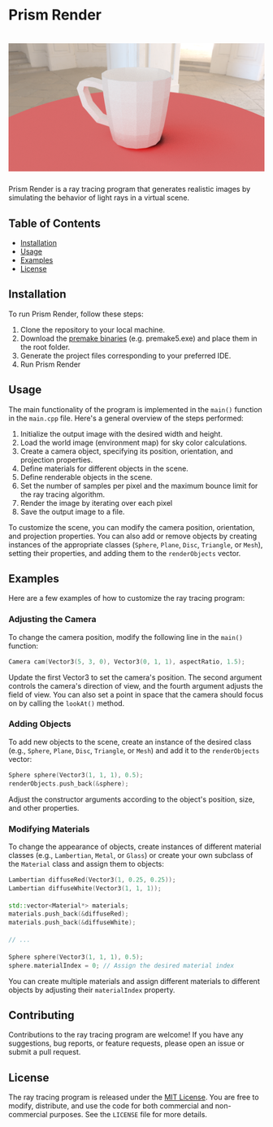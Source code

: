 # Prism Render
# ![PrismRender](data/images/MugRender.png)

Prism Render is a ray tracing program that generates realistic images by simulating the behavior of light rays in a virtual scene. 

## Table of Contents
- [Installation](#installation)
- [Usage](#usage)
- [Examples](#examples)
- [License](#license)

## Installation
To run Prism Render, follow these steps:

1. Clone the repository to your local machine.
2. Download the [premake binaries](https://github.com/premake/premake-core) (e.g. premake5.exe) and place them in the root folder.
3. Generate the project files corresponding to your preferred IDE.
4. Run Prism Render

## Usage
The main functionality of the program is implemented in the `main()` function in the `main.cpp` file. Here's a general overview of the steps performed:

1. Initialize the output image with the desired width and height.
2. Load the world image (environment map) for sky color calculations.
3. Create a camera object, specifying its position, orientation, and projection properties.
4. Define materials for different objects in the scene.
5. Define renderable objects in the scene.
6. Set the number of samples per pixel and the maximum bounce limit for the ray tracing algorithm.
7. Render the image by iterating over each pixel
8. Save the output image to a file.

To customize the scene, you can modify the camera position, orientation, and projection properties. You can also add or remove objects by creating instances of the appropriate classes (`Sphere`, `Plane`, `Disc`, `Triangle`, or `Mesh`), setting their properties, and adding them to the `renderObjects` vector.

## Examples
Here are a few examples of how to customize the ray tracing program:

### Adjusting the Camera
To change the camera position, modify the following line in the `main()` function:
```cpp
Camera cam(Vector3(5, 3, 0), Vector3(0, 1, 1), aspectRatio, 1.5);
```
Update the first Vector3 to set the camera's position. The second argument controls the camera's direction of view, and the fourth argument adjusts the field of view. You can also set a point in space that the camera should focus on by calling the `lookAt()` method.

### Adding Objects
To add new objects to the scene, create an instance of the desired class (e.g., `Sphere`, `Plane`, `Disc`, `Triangle`, or `Mesh`) and add it to the `renderObjects` vector:
```cpp
Sphere sphere(Vector3(1, 1, 1), 0.5);
renderObjects.push_back(&sphere);
```
Adjust the constructor arguments according to the object's position, size, and other properties.

### Modifying Materials
To change the appearance of objects, create instances of different material classes (e.g., `Lambertian`, `Metal`, or `Glass`) or create your own subclass of the `Material` class and assign them to objects:
```cpp
Lambertian diffuseRed(Vector3(1, 0.25, 0.25));
Lambertian diffuseWhite(Vector3(1, 1, 1));

std::vector<Material*> materials;
materials.push_back(&diffuseRed);
materials.push_back(&diffuseWhite);

// ...

Sphere sphere(Vector3(1, 1, 1), 0.5);
sphere.materialIndex = 0; // Assign the desired material index
```
You can create multiple materials and assign different materials to different objects by adjusting their `materialIndex` property.

## Contributing
Contributions to the ray tracing program are welcome! If you have any suggestions, bug reports, or feature requests, please open an issue or submit a pull request.

## License
The ray tracing program is released under the [MIT License](https://opensource.org/licenses/MIT). You are free to modify, distribute, and use the code for both commercial and non-commercial purposes. See the `LICENSE` file for more details.